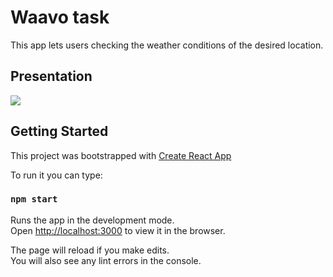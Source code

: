 # Waavo task

This app lets users checking the weather conditions of the desired location.

## Presentation 

![](https://user-images.githubusercontent.com/54981869/132207602-84d5fabf-5274-4e83-9628-300114a5bef3.gif)


## Getting Started

This project was bootstrapped with [Create React App](https://github.com/facebook/create-react-app) 

To run it you can type:

### `npm start`

Runs the app in the development mode.\
Open [http://localhost:3000](http://localhost:3000) to view it in the browser.

The page will reload if you make edits.\
You will also see any lint errors in the console.
 
